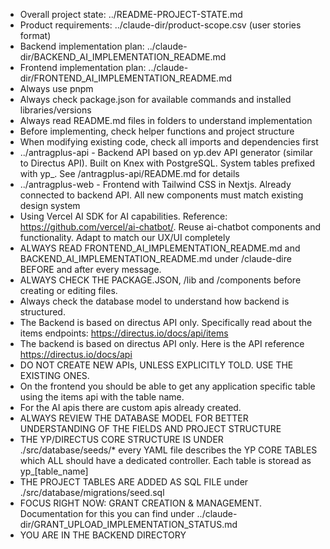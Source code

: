 - Overall project state: ../README-PROJECT-STATE.md
- Product requirements: ../claude-dir/product-scope.csv (user stories format)
- Backend implementation plan: ../claude-dir/BACKEND_AI_IMPLEMENTATION_README.md
- Frontend implementation plan: ../claude-dir/FRONTEND_AI_IMPLEMENTATION_README.md
- Always use pnpm
- Always check package.json for available commands and installed libraries/versions
- Always read README.md files in folders to understand implementation
- Before implementing, check helper functions and project structure
- When modifying existing code, check all imports and dependencies first
- ../antragplus-api - Backend API based on yp.dev API generator (similar to Directus API). Built on Knex with PostgreSQL. System tables prefixed with yp_. See /antragplus-api/README.md for details
- ../antragplus-web - Frontend with Tailwind CSS in Nextjs. Already connected to backend API. All new components must match existing design system
- Using Vercel AI SDK for AI capabilities. Reference: https://github.com/vercel/ai-chatbot/. Reuse ai-chatbot components and functionality. Adapt to match our UX/UI completely
- ALWAYS READ FRONTEND_AI_IMPLEMENTATION_README.md and  BACKEND_AI_IMPLEMENTATION_README.md under /claude-dire BEFORE and after every message.
- ALWAYS CHECK THE PACKAGE.JSON, /lib and /components before creating or editing files. 
- Always check the database model to understand how backend is structured. 
- The Backend is based on directus API only. Specifically read about the items endpoints: https://directus.io/docs/api/items
- The backend is based on directus API only. Here is the API reference https://directus.io/docs/api
- DO NOT CREATE NEW APIs, UNLESS EXPLICITLY TOLD. USE THE EXISTING ONES. 
- On the frontend you should be able to get any application specific table using the items api with the table name. 
- For the AI apis there are custom apis already created.
- ALWAYS REVIEW THE DATABASE MODEL FOR BETTER UNDERSTANDING OF THE FIELDS AND PROJECT STRUCTURE
- THE YP/DIRECTUS CORE STRUCTURE IS UNDER ./src/database/seeds/* every YAML file describes the YP CORE TABLES which ALL should have a dedicated controller. Each table is storead as yp_[table_name]
- THE PROJECT TABLES ARE ADDED AS SQL FILE under ./src/database/migrations/seed.sql
- FOCUS RIGHT NOW: GRANT CREATION & MANAGEMENT. Documentation for this you can find under ../claude-dir/GRANT_UPLOAD_IMPLEMENTATION_STATUS.md
- YOU ARE IN THE BACKEND DIRECTORY
